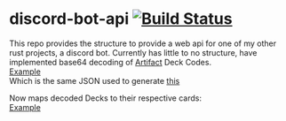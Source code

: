 # discord-bot-api [![Build Status](https://travis-ci.com/AlecGoncharow/discord-bot-api.svg?branch=master)](https://travis-ci.com/AlecGoncharow/discord-bot-api)
This repo provides the structure to provide a web api for one of my other rust projects, a discord bot. Currently has little to no structure, have implemented base64 decoding of [Artifact](https://www.playartifact.com/) Deck Codes.  
[Example](https://alec-bots-api.herokuapp.com/artifact/decks/decode/ADCJQQGNrgCCJFBGCC7AhAKBRoMCIwGBksKg0FBLQG7AQhPlRIebWVtZXMy)  
Which is the same JSON used to generate [this](https://www.playartifact.com/d/ADCJQQGNrgCCJFBGCC7AhAKBRoMCIwGBksKg0FBLQG7AQhPlRIebWVtZXMy)

Now maps decoded Decks to their respective cards:  
[Example](https://alec-bots-api.herokuapp.com/artifact/decks/deck/ADCJQQGNrgCCJFBGCC7AhAKBRoMCIwGBksKg0FBLQG7AQhPlRIebWVtZXMy)  
